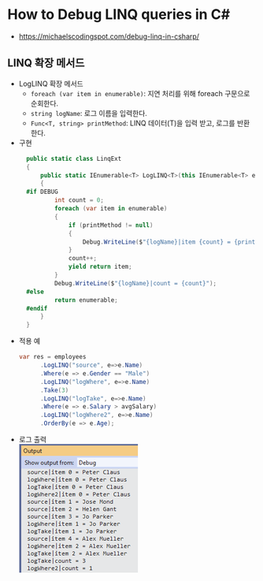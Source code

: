# How to Debug LINQ queries in C#
- https://michaelscodingspot.com/debug-linq-in-csharp/

## LINQ 확장 메서드
- LogLINQ 확장 메서드
  - ```foreach (var item in enumerable)```: 지연 처리를 위해 foreach 구문으로 순회한다.
  - ```string logName```: 로그 이름을 입력한다.
  - ```Func<T, string> printMethod```: LINQ 데이터(T)을 입력 받고, 로그를 반환한다.
- 구현  
  ```cs
    public static class LinqExt
    {
        public static IEnumerable<T> LogLINQ<T>(this IEnumerable<T> enumerable, string logName, Func<T, string> printMethod)
        {
    #if DEBUG
            int count = 0;
            foreach (var item in enumerable)
            {
                if (printMethod != null)
                {
                    Debug.WriteLine($"{logName}|item {count} = {printMethod(item)}");
                }
                count++;
                yield return item;
            }
            Debug.WriteLine($"{logName}|count = {count}");
    #else
            return enumerable;
    #endif
        }
    }
  ```	
- 적용 예
  ```cs
  var res = employees
        .LogLINQ("source", e=>e.Name)
        .Where(e => e.Gender == "Male")
        .LogLINQ("logWhere", e=>e.Name)
        .Take(3)
        .LogLINQ("logTake", e=>e.Name)
        .Where(e => e.Salary > avgSalary)
        .LogLINQ("logWhere2", e=>e.Name)
        .OrderBy(e => e.Age);  
  ```
- 로그 출력  
  ![](./Images/logLINQ.png)  
